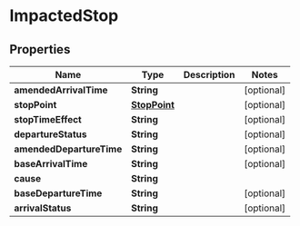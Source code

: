 
# ImpactedStop

## Properties
Name | Type | Description | Notes
------------ | ------------- | ------------- | -------------
**amendedArrivalTime** | **String** |  |  [optional]
**stopPoint** | [**StopPoint**](StopPoint.md) |  |  [optional]
**stopTimeEffect** | **String** |  |  [optional]
**departureStatus** | **String** |  |  [optional]
**amendedDepartureTime** | **String** |  |  [optional]
**baseArrivalTime** | **String** |  |  [optional]
**cause** | **String** |  | 
**baseDepartureTime** | **String** |  |  [optional]
**arrivalStatus** | **String** |  |  [optional]



